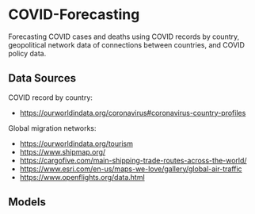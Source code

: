 # COVID-Forecasting
Forecasting COVID cases and deaths using COVID records by country, geopolitical network data of connections between countries, and COVID policy data.

## Data Sources

COVID record by country:
- https://ourworldindata.org/coronavirus#coronavirus-country-profiles

Global migration networks:
- https://ourworldindata.org/tourism
- https://www.shipmap.org/
- https://cargofive.com/main-shipping-trade-routes-across-the-world/
- https://www.esri.com/en-us/maps-we-love/gallery/global-air-traffic
- https://www.openflights.org/data.html


## Models
